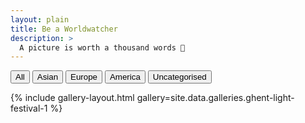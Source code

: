 ```yaml
---
layout: plain
title: Be a Worldwatcher
description: >
  A picture is worth a thousand words 🌌
---
```


<!-------------------------------------- THE HEAD -------------------------------------->
<head>
    <script src="https://cdnjs.cloudflare.com/ajax/libs/jquery/2.2.0/jquery.min.js"></script>
    <script src="https://cdnjs.cloudflare.com/ajax/libs/jquery-mousewheel/3.1.13/jquery.mousewheel.min.js"></script>
    <script src="https://cdnjs.cloudflare.com/ajax/libs/lightgallery/1.2.19/js/lightgallery-all.min.js"></script>
    <link rel="stylesheet" href="https://cdnjs.cloudflare.com/ajax/libs/lightgallery/1.2.19/css/lightgallery.min.css" />
    <script src="https://cdnjs.cloudflare.com/ajax/libs/jquery.isotope/3.0.0/isotope.pkgd.min.js"></script>
    <script src="https://cdnjs.cloudflare.com/ajax/libs/picturefill/3.0.2/picturefill.min.js"></script>
    <script src="https://cdnjs.cloudflare.com/ajax/libs/jquery.imagesloaded/4.1.0/imagesloaded.pkgd.min.js"></script>
</head>


<!-------------------------------------- THE HTML -------------------------------------->

<p>
  <div class="button-group" id ="filter-button-group">
    <button data-filter="*">All</button>
    <button data-filter=".Asian">Asian</button>
    <button data-filter=".Europe">Europe</button>
    <button data-filter=".America">America</button>
    <button data-filter=":Uncategorised">Uncategorised</button>
  </div>
</p>

{% include gallery-layout.html gallery=site.data.galleries.ghent-light-festival-1 %}


<!-------------------------------------- THE SCRIPT -------------------------------------->
<script>
    $(document).ready(function() {
      $("#image-gallery").lightGallery({
        selector: '.item'
      });
      var $grid = $('#image-gallery').isotope({
        percentPosition: true,
        columnWidth: '#gallery-sizer',
        itemSelector: '.image-wrapper',
        layoutMode: 'masonry',
      });
      $grid.imagesLoaded().progress(function() {
        $grid.isotope('layout');
      });
      $('.filter-button-group').on( 'click', 'button', function() {
        var filterValue = $(this).attr('data-filter');
        $grid.isotope({ filter: filterValue });
      });
    });
</script>


